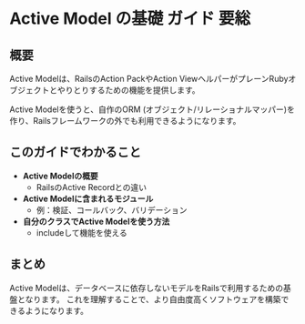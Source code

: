 # Active Model の基礎 ガイド 要総

## 概要
Active Modelは、RailsのAction PackやAction ViewヘルパーがプレーンRubyオブジェクトとやりとりするための機能を提供します。

Active Modelを使うと、自作のORM (オブジェクト/リレーショナルマッパー)を作り、Railsフレームワークの外でも利用できるようになります。

## このガイドでわかること

- **Active Modelの概要**
  - RailsのActive Recordとの違い
- **Active Modelに含まれるモジュール**
  - 例：検証、コールバック、バリデーション
- **自分のクラスでActive Modelを使う方法**
  - includeして機能を使える

## まとめ
Active Modelは、データベースに依存しないモデルをRailsで利用するための基盤となります。
これを理解することで、より自由度高くソフトウェアを構築できるようになります。

